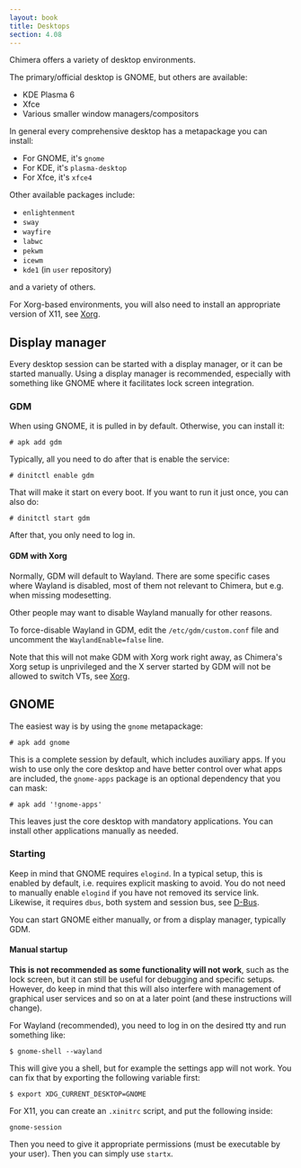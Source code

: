 ```yaml
---
layout: book
title: Desktops
section: 4.08
---
```


Chimera offers a variety of desktop environments.

The primary/official desktop is GNOME, but others are available:

* KDE Plasma 6
* Xfce
* Various smaller window managers/compositors

In general every comprehensive desktop has a metapackage you can install:

* For GNOME, it's `gnome`
* For KDE, it's `plasma-desktop`
* For Xfce, it's `xfce4`

Other available packages include:

* `enlightenment`
* `sway`
* `wayfire`
* `labwc`
* `pekwm`
* `icewm`
* `kde1` (in `user` repository)

and a variety of others.

For Xorg-based environments, you will also need to install an appropriate
version of X11, see [Xorg](/docs/configuration/xorg).

## Display manager

Every desktop session can be started with a display manager, or it can be
started manually. Using a display manager is recommended, especially with
something like GNOME where it facilitates lock screen integration.

### GDM

When using GNOME, it is pulled in by default. Otherwise, you can install it:

```
# apk add gdm
```

Typically, all you need to do after that is enable the service:

```
# dinitctl enable gdm
```

That will make it start on every boot. If you want to run it just
once, you can also do:

```
# dinitctl start gdm
```

After that, you only need to log in.

#### GDM with Xorg

Normally, GDM will default to Wayland. There are some specific cases
where Wayland is disabled, most of them not relevant to Chimera, but
e.g. when missing modesetting.

Other people may want to disable Wayland manually for other reasons.

To force-disable Wayland in GDM, edit the `/etc/gdm/custom.conf` file
and uncomment the `WaylandEnable=false` line.

Note that this will not make GDM with Xorg work right away, as Chimera's
Xorg setup is unprivileged and the X server started by GDM will not be
allowed to switch VTs, see [Xorg](/docs/configuration/xorg).

## GNOME

The easiest way is by using the `gnome` metapackage:

```
# apk add gnome
```

This is a complete session by default, which includes auxiliary
apps. If you wish to use only the core desktop and have better
control over what apps are included, the `gnome-apps` package
is an optional dependency that you can mask:

```
# apk add '!gnome-apps'
```

This leaves just the core desktop with mandatory applications.
You can install other applications manually as needed.

### Starting

Keep in mind that GNOME requires `elogind`. In a typical setup, this
is enabled by default, i.e. requires explicit masking to avoid. You
do not need to manually enable `elogind` if you have not removed
its service link. Likewise, it requires `dbus`, both system and
session bus, see [D-Bus](/docs/configuration/dbus).

You can start GNOME either manually, or from a display manager,
typically GDM.

#### Manual startup

**This is not recommended as some functionality will not work**, such
as the lock screen, but it can still be useful for debugging and specific
setups. However, do keep in mind that this will also interfere with
management of graphical user services and so on at a later point (and
these instructions will change).

For Wayland (recommended), you need to log in on the desired tty
and run something like:

```
$ gnome-shell --wayland
```

This will give you a shell, but for example the settings app will
not work. You can fix that by exporting the following variable first:

```
$ export XDG_CURRENT_DESKTOP=GNOME
```

For X11, you can create an `.xinitrc` script, and put the following
inside:

```
gnome-session
```

Then you need to give it appropriate permissions (must be executable
by your user). Then you can simply use `startx`.
